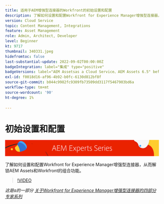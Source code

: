 ```yaml
---
title: 适用于AEM增强型连接器的Workfront的初始设置和配置
description: 了解如何设置和配置Workfront for Experience Manager增强型连接器，从而解锁AEM Assets和Workfront的组合功能。
version: Cloud Service
topic: Content Management, Integrations
feature: Asset Management
role: Admin, Architect, Developer
level: Beginner
kt: 9717
thumbnail: 340331.jpeg
hidefromtoc: false
last-substantial-update: 2022-09-02T00:00:00Z
badgeIntegration: label="集成" type="positive"
badgeVersions: label="AEM Assetsas a Cloud Service、AEM Assets 6.5" before-title="false"
exl-id: f0018d16-af96-4b92-b0fc-6130d812bf8f
source-git-commit: b044c9982fc9309fb73509dd3117f5467903bd6a
workflow-type: tm+mt
source-wordcount: '90'
ht-degree: 1%

---
```


# 初始设置和配置

![AEM Experts系列](./assets/banner.png)

了解如何设置和配置Workfront for Experience Manager增强型连接器，从而解锁AEM Assets和Workfront的组合功能。

>[!VIDEO](https://video.tv.adobe.com/v/340331?quality=12&learn=on)

_这是a的一部分 [关于Workfront for Experience Manager增强型连接器的四部分专家系列](./overview.md)_
